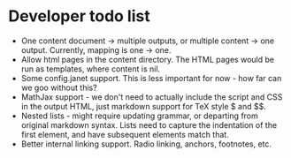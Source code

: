 # Developer todo list

* One content document -> multiple outputs, or multiple
  content -> one output. Currently, mapping is one -> one.
* Allow html pages in the content directory. The HTML pages would
  be run as templates, where content is nil.
* Some config.janet support. This is less important for now - how
  far can we goo without this?
* MathJax support - we don't need to actually include the script
  and CSS in the output HTML, just markdown support for TeX style
  $ and $$.
* Nested lists - might require updating grammar, or departing from
  original markdown syntax. Lists need to capture the indentation
  of the first element, and have subsequent elements match that.
* Better internal linking support. Radio linking, anchors, footnotes, etc.
